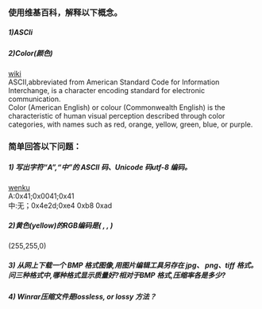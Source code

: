 ### 使用维基百科，解释以下概念。
##### 1)ASCIi   
##### 2)Color(颜色)   
[wiki](http://zh.wikipedia.org/wiki/)    
ASCII,abbreviated from American Standard Code for Information Interchange, is a character encoding standard for electronic communication.     
Color (American English) or colour (Commonwealth English) is the characteristic of human visual perception described through color categories, with names such as red, orange, yellow, green, blue, or purple.
### 简单回答以下问题：
##### 1) 写出字符“A”,“中”的 ASCII 码、Unicode 码utf-8 编码。
[wenku](http://wenku.baidu.com/view/f4c225340b4c2e3f572763da.html)  
A:0x41;0x0041;0x41   
中:无；0x4e2d;0xe4 0xb8 0xad
##### 2)黄色(yellow)的RGB编码是( , , )  
(255,255,0)
##### 3) 从网上下载一个 BMP 格式图像,用图片编辑工具另存在 jpg、 png、tiff 格式。问三种格式中,哪种格式显示质量好?相对于BMP 格式,压缩率各是多少?   

##### 4) Winrar压缩文件是lossless, or lossy 方法？